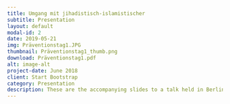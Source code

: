 ```yaml
---
title: Umgang mit jihadistisch-islamistischer
subtitle: Presentation
layout: default
modal-id: 2
date: 2019-05-21
img: Präventionstag1.JPG
thumbnail: Präventionstag1_thumb.png
download: Präventionstag1.pdf
alt: image-alt
project-date: June 2018
client: Start Bootstrap
category: Presentation
description: These are the accompanying slides to a talk held in Berlin at the 24th German Day of Prevention in Mai 2019 which summarize findings from the project <a href="https://www.x-sonar.org/" target="_blank">X-Sonar</a>. </br> Click on the picture to download.
---
```

